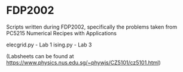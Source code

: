 # FDP2002
Scripts written during FDP2002, specifically the problems taken from PC5215 Numerical Recipes with Applications

elecgrid.py - Lab 1
ising.py - Lab 3

(Labsheets can be found at https://www.physics.nus.edu.sg/~phywjs/CZ5101/cz5101.html)
